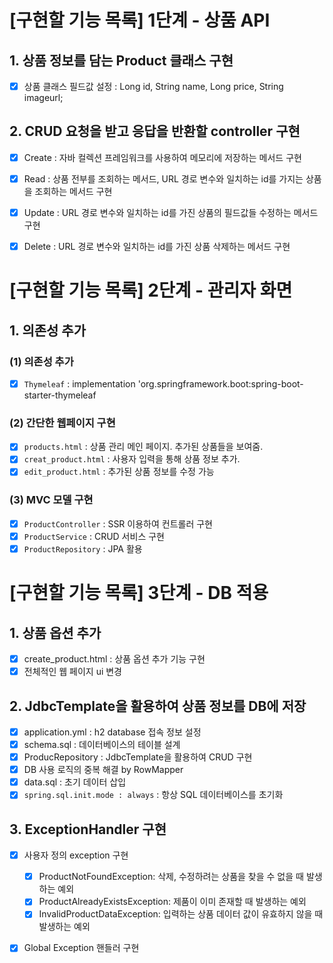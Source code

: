 # [구현할 기능 목록] 1단계 - 상품 API 
## 1. 상품 정보를 담는 Product 클래스 구현
- [x] 상품 클래스 필드값 설정 : Long id, String name, Long price, String imageurl;
## 2. CRUD 요청을 받고 응답을 반환할 controller 구현
- [x] Create : 자바 컬렉션 프레임워크를 사용하여 메모리에 저장하는 메서드 구현
- [x] Read : 상품 전부를 조회하는 메서드, URL 경로 변수와 일치하는 id를 가지는 상품을 조회하는 메서드 구현
- [x] Update : URL 경로 변수와 일치하는 id를 가진 상품의 필드값들 수정하는 메서드 구현
- [x] Delete : URL 경로 변수와 일치하는 id를 가진 상품 삭제하는 메서드 구현


# [구현할 기능 목록] 2단계 - 관리자 화면 
## 1. 의존성 추가
### (1) 의존성 추가 
- [x] `Thymeleaf` :  implementation 'org.springframework.boot:spring-boot-starter-thymeleaf
### (2) 간단한 웹페이지 구현
- [x] `products.html` : 상품 관리 메인 페이지. 추가된 상품들을 보여줌.
- [x] `creat_product.html` : 사용자 입력을 통해 상품 정보 추가.
- [x] `edit_product.html` : 추가된 상품 정보를 수정 가능
### (3) MVC 모델 구현
- [x] `ProductController` : SSR 이용하여 컨트롤러 구현   
- [x] `ProductService` : CRUD 서비스 구현 
- [x] `ProductRepository` : JPA 활용

# [구현할 기능 목록] 3단계 - DB 적용
## 1. 상품 옵션 추가
- [x] create_product.html : 상품 옵션 추가 기능 구현
- [x] 전체적인 웹 페이지 ui 변경

## 2. JdbcTemplate을 활용하여 상품 정보를 DB에 저장
- [x] application.yml : h2 database 접속 정보 설정
- [x] schema.sql : 데이터베이스의 테이블 설계
- [x] ProducRepository : JdbcTemplate을 활용하여 CRUD 구현 
- [x] DB 사용 로직의 중복 해결 by RowMapper
- [x] data.sql : 초기 데이터 삽입
- [x] `spring.sql.init.mode : always` : 항상 SQL 데이터베이스를 초기화

## 3. ExceptionHandler 구현
- [x] 사용자 정의 exception 구현
  - [x] ProductNotFoundException: 삭제, 수정하려는 상품을 찾을 수 없을 때 발생하는 예외   
  - [x] ProductAlreadyExistsException: 제품이 이미 존재할 때 발생하는 예외
  - [x] InvalidProductDataException: 입력하는 상품 데이터 값이 유효하지 않을 때 발생하는 예외
- [x] Global Exception 핸들러 구현 

